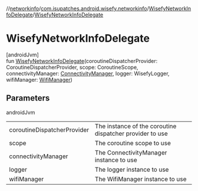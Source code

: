 //[networkinfo](../../../index.md)/[com.isupatches.android.wisefy.networkinfo](../index.md)/[WisefyNetworkInfoDelegate](index.md)/[WisefyNetworkInfoDelegate](-wisefy-network-info-delegate.md)

# WisefyNetworkInfoDelegate

[androidJvm]\
fun [WisefyNetworkInfoDelegate](-wisefy-network-info-delegate.md)(coroutineDispatcherProvider: CoroutineDispatcherProvider, scope: CoroutineScope, connectivityManager: [ConnectivityManager](https://developer.android.com/reference/kotlin/android/net/ConnectivityManager.html), logger: WisefyLogger, wifiManager: [WifiManager](https://developer.android.com/reference/kotlin/android/net/wifi/WifiManager.html))

## Parameters

androidJvm

| | |
|---|---|
| coroutineDispatcherProvider | The instance of the coroutine dispatcher provider to use |
| scope | The coroutine scope to use |
| connectivityManager | The ConnectivityManager instance to use |
| logger | The logger instance to use |
| wifiManager | The WifiManager instance to use |
